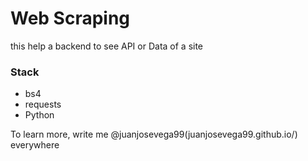 # Web Scraping
this help a backend to see API or Data of a site

### Stack
- bs4
- requests
- Python

To learn more, write me @juanjosevega99(juanjosevega99.github.io/) everywhere
